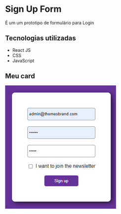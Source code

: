 # Sign Up Form
É um um prototipo de formulário para Login

## Tecnologias utilizadas
- React JS
- CSS
- JavaScript

## Meu card
<img src="./public/sign-up-form.PNG">
